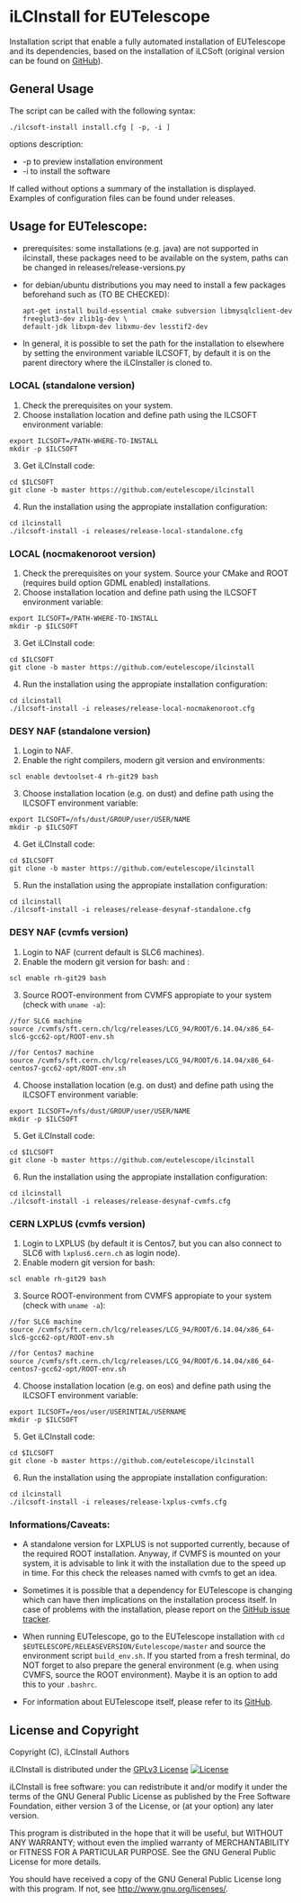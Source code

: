 # iLCInstall for EUTelescope

Installation script that enable a fully automated installation of EUTelescope and its dependencies, based on the installation of iLCSoft (original version can be found on [GitHub](https://github.com/iLCSoft/iLCInstall)).


## General Usage

The script can be called with the following syntax:
```
./ilcsoft-install install.cfg [ -p, -i ]
```
options description:
* -p to preview installation environment
* -i to install the software

If called without options a summary of the installation is displayed. Examples of configuration files can be found under releases.


## Usage for EUTelescope:

* prerequisites: some installations (e.g. java) are not supported in ilcinstall, these packages need to be available on the system, paths can be changed in releases/release-versions.py

* for debian/ubuntu distributions you may need to install a few packages beforehand such as (TO BE CHECKED):
  ```
  apt-get install build-essential cmake subversion libmysqlclient-dev freeglut3-dev zlib1g-dev \
  default-jdk libxpm-dev libxmu-dev lesstif2-dev
  ```

* In general, it is possible to set the path for the installation to elsewhere by setting the environment variable ILCSOFT, by default it is on the parent directory where the iLCInstaller is cloned to.

### LOCAL (standalone version)

1. Check the prerequisites on your system.
2. Choose installation location and define path using the ILCSOFT environment variable:
  ```
  export ILCSOFT=/PATH-WHERE-TO-INSTALL
  mkdir -p $ILCSOFT
  ```
3. Get iLCInstall code:
  ```
  cd $ILCSOFT
  git clone -b master https://github.com/eutelescope/ilcinstall
  ```
4. Run the installation using the appropiate installation configuration:
  ```
  cd ilcinstall
  ./ilcsoft-install -i releases/release-local-standalone.cfg
  ```

### LOCAL (nocmakenoroot version)

1. Check the prerequisites on your system. Source your CMake and ROOT (requires build option GDML enabled) installations.
2. Choose installation location and define path using the ILCSOFT environment variable:
  ```
  export ILCSOFT=/PATH-WHERE-TO-INSTALL
  mkdir -p $ILCSOFT
  ```
3. Get iLCInstall code:
  ```
  cd $ILCSOFT
  git clone -b master https://github.com/eutelescope/ilcinstall
  ```
4. Run the installation using the appropiate installation configuration:
  ```
  cd ilcinstall
  ./ilcsoft-install -i releases/release-local-nocmakenoroot.cfg
  ```

### DESY NAF (standalone version)

1. Login to NAF.
2. Enable the right compilers, modern git version and environments:
  ```
  scl enable devtoolset-4 rh-git29 bash
  ```
3. Choose installation location (e.g. on dust) and define path using the ILCSOFT environment variable: 
  ```
  export ILCSOFT=/nfs/dust/GROUP/user/USER/NAME
  mkdir -p $ILCSOFT
  ```
4. Get iLCInstall code:
  ```
  cd $ILCSOFT
  git clone -b master https://github.com/eutelescope/ilcinstall
  ```
5. Run the installation using the appropiate installation configuration:
  ```
  cd ilcinstall
  ./ilcsoft-install -i releases/release-desynaf-standalone.cfg
  ```

### DESY NAF (cvmfs version)

1. Login to NAF (current default is SLC6 machines).
2. Enable the modern git version for bash: and :
  ```
  scl enable rh-git29 bash
  ```
3. Source ROOT-environment from CVMFS appropiate to your system (check with `uname -a`):
  ```
  //for SLC6 machine
  source /cvmfs/sft.cern.ch/lcg/releases/LCG_94/ROOT/6.14.04/x86_64-slc6-gcc62-opt/ROOT-env.sh
  
  //for Centos7 machine
  source /cvmfs/sft.cern.ch/lcg/releases/LCG_94/ROOT/6.14.04/x86_64-centos7-gcc62-opt/ROOT-env.sh
  ```
4. Choose installation location (e.g. on dust) and define path using the ILCSOFT environment variable:
  ```
  export ILCSOFT=/nfs/dust/GROUP/user/USER/NAME
  mkdir -p $ILCSOFT
  ```
5. Get iLCInstall code:
  ```
  cd $ILCSOFT
  git clone -b master https://github.com/eutelescope/ilcinstall
  ```
6. Run the installation	using the appropiate installation configuration:
  ```
  cd ilcinstall
  ./ilcsoft-install -i releases/release-desynaf-cvmfs.cfg
  ```

### CERN LXPLUS (cvmfs version)

1. Login to LXPLUS (by default it is Centos7, but you can also connect to SLC6 with `lxplus6.cern.ch` as login node).
2. Enable modern git version for bash:
  ```
  scl enable rh-git29 bash
  ```
3. Source ROOT-environment from CVMFS appropiate to your system (check with `uname -a`):
  ```
  //for SLC6 machine
  source /cvmfs/sft.cern.ch/lcg/releases/LCG_94/ROOT/6.14.04/x86_64-slc6-gcc62-opt/ROOT-env.sh
  
  //for Centos7 machine
  source /cvmfs/sft.cern.ch/lcg/releases/LCG_94/ROOT/6.14.04/x86_64-centos7-gcc62-opt/ROOT-env.sh
  ```
4. Choose installation location (e.g. on eos) and define path using the ILCSOFT environment variable:
  ```
  export ILCSOFT=/eos/user/USERINTIAL/USERNAME
  mkdir -p $ILCSOFT
  ```
5. Get iLCInstall code:
  ```
  cd $ILCSOFT
  git clone -b master https://github.com/eutelescope/ilcinstall
  ```
6. Run the installation using the appropiate installation configuration:
  ```
  cd ilcinstall
  ./ilcsoft-install -i releases/release-lxplus-cvmfs.cfg
  ```

### Informations/Caveats:

* A standalone version for LXPLUS is not supported currently, because of the required ROOT installation. Anyway, if
CVMFS is mounted on your system, it is advisable to link it with the installation due to the speed up in time.
For this check the releases named with cvmfs to get an idea.

* Sometimes it is possible that a dependency for EUTelescope is changing which can have then implications on the 
installation process itself. In case of problems with the installation, please report on the 
[GitHub issue tracker](https://github.com/eutelescope/iLCInstall/issues).

* When running EUTelescope, go to the EUTelescope installation with `cd $EUTELESCOPE/RELEASEVERSION/Eutelescope/master`
and source the environment script `build_env.sh`. If you started from a fresh terminal, do NOT forget to also prepare
the general environment (e.g. when using CVMFS, source the ROOT environment). Maybe it is an option to add this to 
your `.bashrc`.

* For information about EUTelescope itself, please refer to its [GitHub](https://github.com/eutelescope/eutelescope).


## License and Copyright
Copyright (C), iLCInstall Authors

iLCInstall is distributed under the [GPLv3 License](http://www.gnu.org/licenses/gpl-3.0.en.html)
[![License](https://www.gnu.org/graphics/gplv3-127x51.png)](https://www.gnu.org/licenses/gpl-3.0.en.html)

iLCInstall is free software: you can redistribute it and/or modify it under the terms of the GNU General Public License as published by the Free Software Foundation, either version 3 of the License, or (at your option) any later version.

This program is distributed in the hope that it will be useful, but WITHOUT ANY WARRANTY; without even the implied warranty of MERCHANTABILITY or FITNESS FOR A PARTICULAR PURPOSE.  See the GNU General Public License for more details.

You should have received a copy of the GNU General Public License long with this program.  If not, see <http://www.gnu.org/licenses/>.

